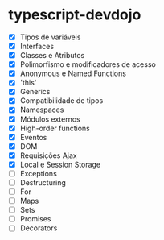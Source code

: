 # typescript-devdojo

- [x] Tipos de variáveis
- [x] Interfaces
- [x] Classes e Atributos
- [x] Polimorfismo e modificadores de acesso
- [x] Anonymous e Named Functions
- [x] 'this'
- [x] Generics
- [x] Compatibilidade de tipos
- [x] Namespaces
- [x] Módulos externos
- [x] High-order functions
- [x] Eventos
- [x] DOM
- [x] Requisições Ajax
- [x] Local e Session Storage
- [ ] Exceptions
- [ ] Destructuring
- [ ] For
- [ ] Maps
- [ ] Sets
- [ ] Promises
- [ ] Decorators
